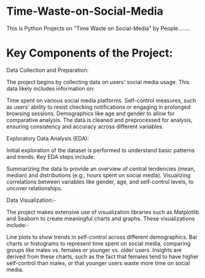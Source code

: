 # Time-Waste-on-Social-Media
This is Python Projects on "Time Waste on Social-Media" by People........

# Key Components of the Project:

Data Collection and Preparation:

The project begins by collecting data on users' social media usage. This data likely includes information on:

Time spent on various social media platforms.
Self-control measures, such as users' ability to resist checking notifications or engaging in prolonged browsing sessions.
Demographics like age and gender to allow for comparative analysis.
The data is cleaned and preprocessed for analysis, ensuring consistency and accuracy across different variables.

Exploratory Data Analysis (EDA):

Initial exploration of the dataset is performed to understand basic patterns and trends.
Key EDA steps include:

Summarizing the data to provide an overview of central tendencies (mean, median) and distributions (e.g., hours spent on social media).
Visualizing correlations between variables like gender, age, and self-control levels, to uncover relationships.

Data Visualization:-

The project makes extensive use of visualization libraries such as Matplotlib and Seaborn to create meaningful charts and graphs. These visualizations include:-

Line plots to show trends in self-control across different demographics.
Bar charts or histograms to represent time spent on social media, comparing groups like males vs. females or younger vs. older users.
Insights are derived from these charts, such as the fact that females tend to have higher self-control than males, or that younger users waste more time on social media.
